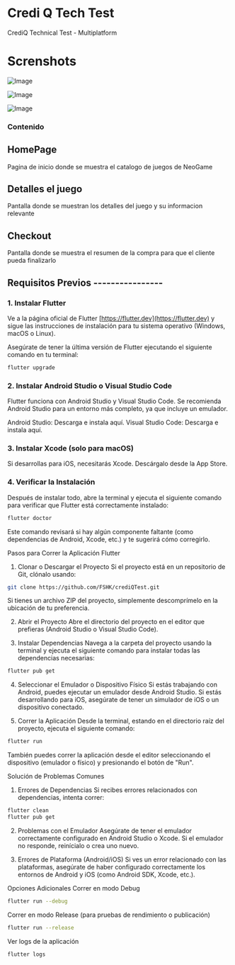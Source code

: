 # Credi Q Tech Test

CrediQ Technical Test - Multiplatform

# Screnshots
![Image](https://github.com/user-attachments/assets/80acae30-f10f-4376-b5f8-287b35d2f247)

![Image](https://github.com/user-attachments/assets/acfa295a-c26e-4708-9eb7-a205426039dc)

![Image](https://github.com/user-attachments/assets/5ee8a6cf-fa1e-4e28-b4fb-bfffb59d16f4)

### Contenido

## HomePage
Pagina de inicio donde se muestra el catalogo de juegos de NeoGame

## Detalles el juego 
Pantalla donde se muestran los detalles del juego y su informacion relevante

## Checkout
Pantalla donde se muestra el resumen de la compra para que el cliente pueda finalizarlo


## Requisitos Previos ----------------

### 1. Instalar Flutter
Ve a la página oficial de Flutter [https://flutter.dev](https://flutter.dev) y sigue las instrucciones de instalación para tu sistema operativo (Windows, macOS o Linux).

Asegúrate de tener la última versión de Flutter ejecutando el siguiente comando en tu terminal:
```bash
flutter upgrade
```

### 2. Instalar Android Studio o Visual Studio Code
Flutter funciona con Android Studio y Visual Studio Code. Se recomienda Android Studio para un entorno más completo, ya que incluye un emulador.

Android Studio: Descarga e instala aquí.
Visual Studio Code: Descarga e instala aquí.
### 3. Instalar Xcode (solo para macOS)
Si desarrollas para iOS, necesitarás Xcode. Descárgalo desde la App Store.

### 4. Verificar la Instalación
Después de instalar todo, abre la terminal y ejecuta el siguiente comando para verificar que Flutter está correctamente instalado:

```bash
flutter doctor
```
Este comando revisará si hay algún componente faltante (como dependencias de Android, Xcode, etc.) y te sugerirá cómo corregirlo.

Pasos para Correr la Aplicación Flutter
1. Clonar o Descargar el Proyecto
Si el proyecto está en un repositorio de Git, clónalo usando:

```bash
git clone https://github.com/FSHK/crediQTest.git
```

Si tienes un archivo ZIP del proyecto, simplemente descomprímelo en la ubicación de tu preferencia.

2. Abrir el Proyecto
Abre el directorio del proyecto en el editor que prefieras (Android Studio o Visual Studio Code).

3. Instalar Dependencias
Navega a la carpeta del proyecto usando la terminal y ejecuta el siguiente comando para instalar todas las dependencias necesarias:

```bash
flutter pub get
```

4. Seleccionar el Emulador o Dispositivo Físico
Si estás trabajando con Android, puedes ejecutar un emulador desde Android Studio. Si estás desarrollando para iOS, asegúrate de tener un simulador de iOS o un dispositivo conectado.

5. Correr la Aplicación
Desde la terminal, estando en el directorio raíz del proyecto, ejecuta el siguiente comando:

```bash
flutter run
```

También puedes correr la aplicación desde el editor seleccionando el dispositivo (emulador o físico) y presionando el botón de "Run".

Solución de Problemas Comunes
1. Errores de Dependencias
Si recibes errores relacionados con dependencias, intenta correr:

```bash
flutter clean
flutter pub get
```

2. Problemas con el Emulador
Asegúrate de tener el emulador correctamente configurado en Android Studio o Xcode. Si el emulador no responde, reinícialo o crea uno nuevo.

3. Errores de Plataforma (Android/iOS)
Si ves un error relacionado con las plataformas, asegúrate de haber configurado correctamente los entornos de Android y iOS (como Android SDK, Xcode, etc.).

Opciones Adicionales
Correr en modo Debug
```bash
flutter run --debug
```

Correr en modo Release (para pruebas de rendimiento o publicación)
```bash
flutter run --release
```

Ver logs de la aplicación
```bash
flutter logs
```
